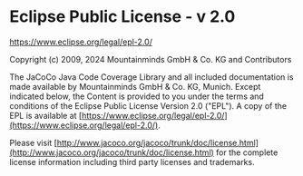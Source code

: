 Eclipse Public License - v 2.0
==============================

https://www.eclipse.org/legal/epl-2.0/

Copyright (c) 2009, 2024 Mountainminds GmbH & Co. KG and Contributors

The JaCoCo Java Code Coverage Library and all included documentation is made
available by Mountainminds GmbH & Co. KG, Munich. Except indicated below, the
Content is provided to you under the terms and conditions of the Eclipse Public
License Version 2.0 ("EPL"). A copy of the EPL is available at
[https://www.eclipse.org/legal/epl-2.0/](https://www.eclipse.org/legal/epl-2.0/).

Please visit
[http://www.jacoco.org/jacoco/trunk/doc/license.html](http://www.jacoco.org/jacoco/trunk/doc/license.html)
for the complete license information including third party licenses and trademarks.
